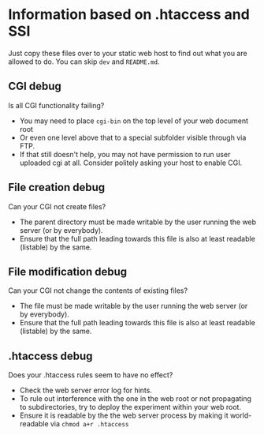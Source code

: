 # Information based on .htaccess and SSI

Just copy these files over to your static web host to find out what you are allowed to do.
You can skip `dev` and `README.md`.

## CGI debug

Is all CGI functionality failing?

* You may need to place `cgi-bin` on the top level of your web document root
* Or even one level above that to a special subfolder visible through via FTP.
* If that still doesn't help, you may not have permission to run user uploaded cgi at all. Consider politely asking your host to enable CGI.

## File creation debug

Can your CGI not create files?

* The parent directory must be made writable by the user running the web server (or by everybody).
* Ensure that the full path leading towards this file is also at least readable (listable) by the same.

## File modification debug

Can your CGI not change the contents of existing files?

* The file must be made writable by the user running the web server (or by everybody).
* Ensure that the full path leading towards this file is also at least readable (listable) by the same.

## .htaccess debug

Does your .htaccess rules seem to have no effect?

* Check the web server error log for hints.
* To rule out interference with the one in the web root or not propagating to subdirectories, try to deploy the experiment within your web root.
* Ensure it is readable by the the web server process by making it world-readable via `chmod a+r .htaccess`
